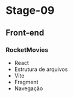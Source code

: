 
# Stage-09

##  Front-end

### RocketMovies

* React
* Estrutura de arquivos
* Vite
* Fragment
* Navegação



